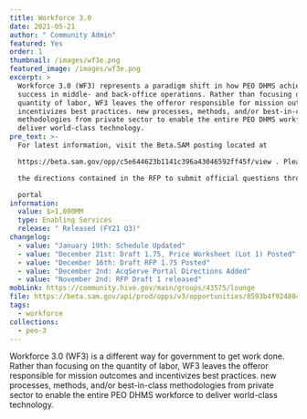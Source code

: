 ```yaml
---
title: Workforce 3.0
date: 2021-05-21
author: " Community Admin"
featured: Yes
order: 1
thumbnail: /images/wf3e.png
featured_image: /images/wf3e.png
excerpt: >
  Workforce 3.0 (WF3) represents a paradigm shift in how PEO DHMS achieves
  success in middle- and back-office operations. Rather than focusing on the
  quantity of labor, WF3 leaves the offeror responsible for mission outcomes and
  incentivizes best practices. new processes, methods, and/or best-in-class
  methodologies from private sector to enable the entire PEO DHMS workforce to
  deliver world-class technology.
pre_text: >-
  For latest information, visit the Beta.SAM posting located at 

  https://beta.sam.gov/opp/c5e644623b1141c396a43046592ff45f/view . Please follow 

  the directions contained in the RFP to submit official questions through our vendor 

  portal
information:
  value: $>1,000MM
  type: Enabling Services
  release: " Released (FY21 Q3)"
changelog:
  - value: "January 19th: Schedule Updated"
  - value: "December 21st: Draft 1.75, Price Worksheet (Lot 1) Posted"
  - value: "December 16th: Draft RFP 1.75 Posted"
  - value: "December 2nd: AcqServe Portal Directions Added"
  - value: "November 2nd: RFP Draft 1 released"
mobLink: https://community.hive.gov/main/groups/43575/lounge
file: https://beta.sam.gov/api/prod/opps/v3/opportunities/8593b4f9248048e58c50428be58e1ed5/resources/download/zip?api_key=null&token=
tags:
  - workforce
collections:
  - peo-3
---
```

Workforce 3.0 (WF3) is a different way for government to get work done. Rather than focusing on the quantity of labor, WF3 leaves the offeror responsible for mission outcomes and incentivizes best practices. new processes, methods, and/or best-in-class methodologies from private sector to enable the entire PEO DHMS workforce to deliver world-class technology.
